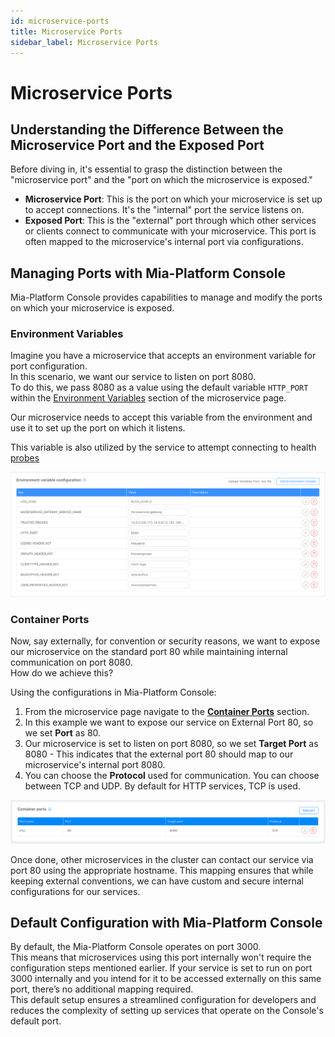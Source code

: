 ```yaml
---
id: microservice-ports
title: Microservice Ports
sidebar_label: Microservice Ports
---
```


# Microservice Ports

## Understanding the Difference Between the Microservice Port and the Exposed Port

Before diving in, it's essential to grasp the distinction between the "microservice port" and the "port on which the microservice is exposed."

- **Microservice Port**: This is the port on which your microservice is set up to accept connections. It's the "internal" port the service listens on.
- **Exposed Port**: This is the "external" port through which other services or clients connect to communicate with your microservice. This port is often mapped to the microservice's internal port via configurations.

## Managing Ports with Mia-Platform Console

Mia-Platform Console provides capabilities to manage and modify the ports on which your microservice is exposed.

### Environment Variables
Imagine you have a microservice that accepts an environment variable for port configuration.  
In this scenario, we want our service to listen on port 8080.  
To do this, we pass 8080 as a value using the default variable `HTTP_PORT` within the [Environment Variables](/development_suite/api-console/api-design/services.md#environment-variable-configuration) section of the microservice page. 

Our microservice needs to accept this variable from the environment and use it to set up the port on which it listens.  
  
This variable is also utilized by the service to attempt connecting to health [probes](/development_suite/api-console/api-design/microservice-runtime-resources.md#liveness--readiness-probes)  
  
![Microservice Ports](img/microservice-ports-1.png)

### Container Ports
Now, say externally, for convention or security reasons, we want to expose our microservice on the standard port 80 while maintaining internal communication on port 8080.  
How do we achieve this?

Using the configurations in Mia-Platform Console:

1. From the microservice page navigate to the [**Container Ports**](/development_suite/api-console/api-design/services.md#container-ports-configuration) section.
2. In this example we want to expose our service on External Port 80, so we set **Port** as 80.
3. Our microservice is set to listen on port 8080, so we set **Target Port** as 8080 - This indicates that the external port 80 should map to our microservice's internal port 8080.
4. You can choose the **Protocol** used for communication. You can choose between TCP and UDP. By default for HTTP services, TCP is used.

![Microservice Ports](img/microservice-ports-2.png)

Once done, other microservices in the cluster can contact our service via port 80 using the appropriate hostname. This mapping ensures that while keeping external conventions, we can have custom and secure internal configurations for our services.

## Default Configuration with Mia-Platform Console

By default, the Mia-Platform Console operates on port 3000.  
This means that microservices using this port internally won't require the configuration steps mentioned earlier. If your service is set to run on port 3000 internally and you intend for it to be accessed externally on this same port, there’s no additional mapping required.  
This default setup ensures a streamlined configuration for developers and reduces the complexity of setting up services that operate on the Console's default port.

